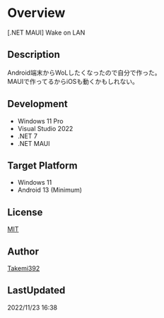 # Overview
\[.NET MAUI\] Wake on LAN

## Description
Android端末からWoLしたくなったので自分で作った。  
MAUIで作ってるからiOSも動くかもしれない。

## Development
+ Windows 11 Pro
+ Visual Studio 2022
+ .NET 7
+ .NET MAUI

## Target Platform
+ Windows 11
+ Android 13 \(Minimum\)

## License
[MIT](https://github.com/Takemi392/Project.20221123.1434/blob/main/LICENSE)

## Author
[Takemi392](https://github.com/Takemi392)

## LastUpdated
2022/11/23 16:38
